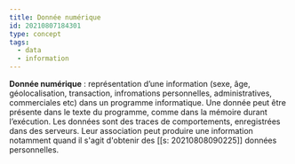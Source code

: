 ```yaml
---
title: Donnée numérique
id: 20210807184301
type: concept
tags:
  - data
  - information
---
```

           

**Donnée numérique** : représentation d’une information (sexe, âge, géolocalisation, transaction, infromations personnelles, administratives, commerciales etc) dans un programme informatique. Une donnée peut être présente dans le texte du programme, comme dans la mémoire durant l’exécution. Les données sont des traces de comportements, enregistrées dans des serveurs. Leur association peut produire une information notamment quand il s'agit d'obtenir des [[s: 20210808090225]] données personnelles.



